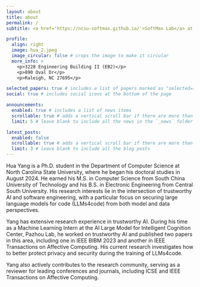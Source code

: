 ```yaml
---
layout: about
title: about
permalink: /
subtitle: <a href='https://ncsu-softmax.github.io/'>SoftMax Lab</a> at <a href='https://www.ncsu.edu/'>NCSU</a>.

profile:
  align: right
  image: hua_2.jpeg
  image_circular: false # crops the image to make it circular
  more_info: >
    <p>3228 Engineering Building II (EB2)</p>
    <p>890 Oval Dr</p>
    <p>Raleigh, NC 27695</p>

selected_papers: true # includes a list of papers marked as "selected={true}"
social: true # includes social icons at the bottom of the page

announcements:
  enabled: true # includes a list of news items
  scrollable: true # adds a vertical scroll bar if there are more than 3 news items
  limit: 5 # leave blank to include all the news in the `_news` folder

latest_posts:
  enabled: false
  scrollable: true # adds a vertical scroll bar if there are more than 3 new posts items
  limit: 3 # leave blank to include all the blog posts
---
```


<!-- Write your biography here. Tell the world about yourself. Link to your favorite [subreddit](http://reddit.com). You can put a picture in, too. The code is already in, just name your picture `prof_pic.jpg` and put it in the `img/` folder.

Put your address / P.O. box / other info right below your picture. You can also disable any of these elements by editing `profile` property of the YAML header of your `_pages/about.md`. Edit `_bibliography/papers.bib` and Jekyll will render your [publications page](/al-folio/publications/) automatically. -->

<!-- Link to your social media connections, too. This theme is set up to use [Font Awesome icons](https://fontawesome.com/) and [Academicons](https://jpswalsh.github.io/academicons/), like the ones below. Add your Facebook, Twitter, LinkedIn, Google Scholar, or just disable all of them. -->

Hua Yang is a Ph.D. student in the Department of Computer Science at North Carolina State University, where he began his doctoral studies in August 2024. He earned his M.S. in Computer Science from South China University of Technology and his B.S. in Electronic Engineering from Central South University. His research interests lie in the intersection of trustworthy AI and software engineering, with a particular focus on securing large language models for code (LLMs4code) from both model and data perspectives.

<!-- Yang has industry experience as a Machine Learning Intern at the AI Large Model for Intelligent Cognition Center, Pazhou Lab, where he contributed to award-winning multimodal systems and scalable enterprise LLM-powered platforms.  -->

Yang has extensive research experience in trustworthy AI. During his time as a Machine Learning Intern at the AI Large Model for Intelligent Cognition Center, Pazhou Lab, he worked on trustworthy AI and published two papers in this area, including one in IEEE BIBM 2023 and another in IEEE Transactions on Affective Computing. His current research investigates how to better protect privacy and security during the training of LLMs4code.

Yang also actively contributes to the research community, serving as a reviewer for leading conferences and journals, including ICSE and IEEE Transactions on Affective Computing.